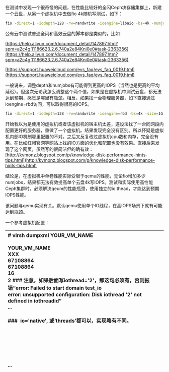 在测试中发现一个很奇怪的问题，在性能比较好的全闪Ceph块存储集群上，新建一个云盘，从另一个虚拟机中去做fio 4k随机写测试，如下：

```bash
fio -direct=1 -iodepth=128 -rw=randwrite -ioengine=libaio -bs=4k -numjobs=1 -size=1G -runtime=1000 -group_reporting -filename=/dev/vdb -name=Rand_Write_Testing -time_based
```

公有云中测试普通全闪和高效云盘的脚本都是类似的，比如

[https://help.aliyun.com/document_detail/147897.htm?spm=a2c4g.11186623.2.6.740a2e84Kni0e0#task-2363356](https://help.aliyun.com/document_detail/147897.htm?spm=a2c4g.11186623.2.6.740a2e84Kni0e0#task-2363356)

[https://support.huaweicloud.com/evs_faq/evs_faq_0019.html](https://support.huaweicloud.com/evs_faq/evs_faq_0019.html)

一般说来，调整depth和numjobs有可能得到更高的IOPS（当然也是更高的平均延迟）。但这次无论我怎么调整这个两个值，如果是在虚拟机中测试云盘，都无法达到预期，感觉是哪里有瓶颈。相反，如果找一台物理服务器，如下直接通过ioengine=rbd访问，可以取得很高的IOPS。

```bash
fio -direct=1 -iodepth=128 -rw=randwrite -ioengine=rbd -bs=4k -size=1G -numjobs=1 -runtime=1000 -pool=rbd -rbdname=disk1 -clientname=admin -group_reporting -name=Rand_Write_Testing -time_based
```
开始我以为是使用的虚拟机或者该虚拟机的宿主机太差，遂设法找了一台同网段内配置更好的服务器，重做了一个虚拟机。结果发现完全没有区别。所以怀疑是虚拟机内部IO机制哪里配置的不对。之后又反复改过虚拟机cpu数和内存，完全没有用。在比如红帽官网等网站上找的IO方面的优化和配置也没有效果。直接后来发现了这个网页，虽然写的很简洁但的确有效：
[http://kvmonz.blogspot.com/p/knowledge-disk-performance-hints-tips.html](http://kvmonz.blogspot.com/p/knowledge-disk-performance-hints-tips.html)

结论是，在虚拟机中单卷性能实际受限于qemu的性能，无论fio增加多少numjobs，结果都无法有效提高单个云盘4k写IOPS。测试和实际使用高性能 Ceph集群时，必须解决qeum的性能瓶颈，使用独立的io thead，才能达到预期IOPS性能。

该问题与qemu实现有关。默认qemu使用单个IO线程，在高IOPS场景下就有可能达到瓶颈。

一个参考虚拟机配置：

|**# virsh dumpxml YOUR_VM_NAME**<br>**<domain type='kvm' id='N'>**<br>**<name>YOUR_VM_NAME</name>**<br>**<uuid>XXX</uuid>**<br>**<memory unit='KiB'>67108864</memory>**<br>**<currentMemory unit='KiB'>67108864</currentMemory>**<br>**<vcpu placement='static'>16</vcpu>**<br>**<iothreads>2</iothreads> ### 注意，如果后面写iothread='2'，那这句必须有，否则报错“error: Failed to start domain test_io**<br>**error: unsupported configuration: Disk iothread '2' not defined in iothreadid”**<br>**...**<br>**<disk type='network' device='disk'>**<br>**<driver name='qemu' type='raw' cache='none' iothread='2'/> ###  io='native', 或‘threads’都可以，实现略有不同。**<br>**<source protocol='rbd' name='rbd/disk1'>**<br>**<host name='10.0.0.1' port='6789'/>**<br>**<auth username='admin'>**<br>**<secret type='ceph' uuid='XXXXXXX'/>**<br>**</auth>**<br>**</source>**<br>**...**|
|:----|





